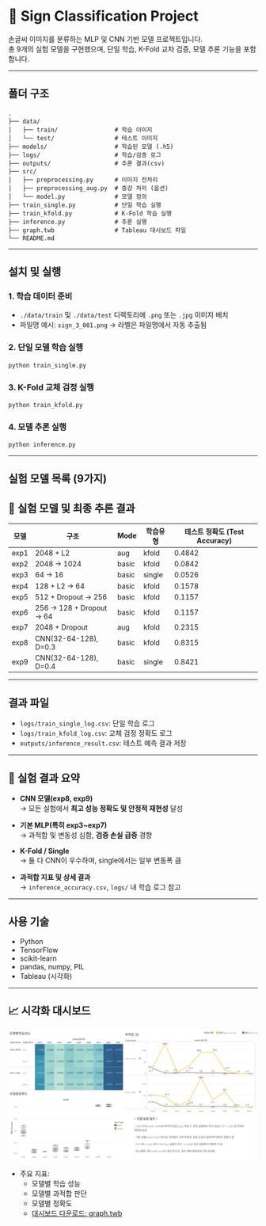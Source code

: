 # 🧠 Sign Classification Project

손글씨 이미지를 분류하는 MLP 및 CNN 기반 모델 프로젝트입니다.  
총 9개의 실험 모델을 구현했으며, 단일 학습, K-Fold 교차 검증, 모델 추론 기능을 포함합니다.

---

## 폴더 구조

```
.
├── data/
│   ├── train/                # 학습 이미지
│   └── test/                 # 테스트 이미지
├── models/                   # 학습된 모델 (.h5)
├── logs/                     # 학습/검증 로그
├── outputs/                  # 추론 결과(csv)
├── src/
│   ├── preprocessing.py      # 이미지 전처리
│   ├── preprocessing_aug.py  # 증강 처리 (옵션)
│   └── model.py              # 모델 정의 
├── train_single.py           # 단일 학습 실행
├── train_kfold.py            # K-Fold 학습 실행
├── inference.py              # 추론 실행
├── graph.twb                 # Tableau 대시보드 파일
└── README.md

```

---

## 설치 및 실행

### 1. 학습 데이터 준비

* `./data/train` 및 `./data/test` 디렉토리에 `.png` 또는 `.jpg` 이미지 배치
* 파일명 예시: `sign_3_001.png` → 라벨은 파일명에서 자동 추출됨

### 2. 단일 모델 학습 실행

```bash
python train_single.py
```

### 3. K-Fold 교체 검정 실행

```bash
python train_kfold.py
```

### 4. 모델 추론 실행

```bash
python inference.py
```

---

## 실험 모델 목록 (9가지)

## 🧩 실험 모델 및 최종 추론 결과

| 모델 | 구조                        | Mode   | 학습유형   | 테스트 정확도 (Test Accuracy) |
|------|-----------------------------|--------|----------|-----------------------------|
| exp1 | 2048 + L2                   | aug    | kfold    | 0.4842                      |
| exp2 | 2048 → 1024                 | basic  | kfold    | 0.0842                      |
| exp3 | 64 → 16                     | basic  | single   | 0.0526                      |
| exp4 | 128 + L2 → 64               | basic  | kfold    | 0.1578                      |
| exp5 | 512 + Dropout → 256         | basic  | kfold    | 0.1157                      |
| exp6 | 256 → 128 + Dropout -> 64   | basic  | kfold    | 0.1157                      |
| exp7 | 2048 + Dropout              | aug    | kfold    | 0.2315                      |
| exp8 | CNN(32-64-128), D=0.3       | basic  | kfold    | 0.8315                      |
| exp9 | CNN(32-64-128), D=0.4       | basic  | single   | 0.8421                      |


---

## 결과 파일

* `logs/train_single_log.csv`: 단일 학습 로그
* `logs/train_kfold_log.csv`: 교체 검정 정확도 로그
* `outputs/inference_result.csv`: 테스트 예측 결과 저장

---

## 📑 실험 결과 요약

- **CNN 모델(exp8, exp9)**  
  → 모든 실험에서 **최고 성능 정확도 및 안정적 재현성** 달성

- **기본 MLP(특히 exp3~exp7)**  
  → 과적합 및 변동성 심함, **검증 손실 급증** 경향

- **K-Fold / Single**  
  → 둘 다 CNN이 우수하며, single에서는 일부 변동폭 큼

- **과적합 지표 및 상세 결과**  
  → `inference_accuracy.csv`, `logs/` 내 학습 로그 참고
---

## 사용 기술

* Python 
* TensorFlow 
* scikit-learn
* pandas, numpy, PIL
* Tableau (시각화)

---

## 📈 시각화 대시보드
 [![Dashboard Preview](대시보드.png)](https://public.tableau.com/views/graph_17534447134700/1?:language=ko-KR&publish=yes&:sid=&:redirect=auth&:display_count=n&:origin=viz_share_link)

- 주요 지표:
  - 모델별 학습 성능
  - 모델별 과적합 판단
  - 모델별 정확도
  - [대시보드 다운로드: graph.twb](./graph.twb)
  